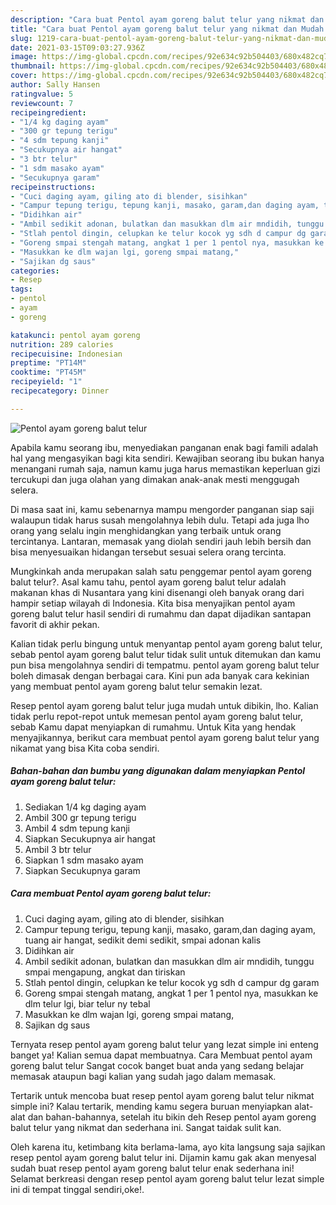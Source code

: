 ```yaml
---
description: "Cara buat Pentol ayam goreng balut telur yang nikmat dan Mudah Dibuat"
title: "Cara buat Pentol ayam goreng balut telur yang nikmat dan Mudah Dibuat"
slug: 1219-cara-buat-pentol-ayam-goreng-balut-telur-yang-nikmat-dan-mudah-dibuat
date: 2021-03-15T09:03:27.936Z
image: https://img-global.cpcdn.com/recipes/92e634c92b504403/680x482cq70/pentol-ayam-goreng-balut-telur-foto-resep-utama.jpg
thumbnail: https://img-global.cpcdn.com/recipes/92e634c92b504403/680x482cq70/pentol-ayam-goreng-balut-telur-foto-resep-utama.jpg
cover: https://img-global.cpcdn.com/recipes/92e634c92b504403/680x482cq70/pentol-ayam-goreng-balut-telur-foto-resep-utama.jpg
author: Sally Hansen
ratingvalue: 5
reviewcount: 7
recipeingredient:
- "1/4 kg daging ayam"
- "300 gr tepung terigu"
- "4 sdm tepung kanji"
- "Secukupnya air hangat"
- "3 btr telur"
- "1 sdm masako ayam"
- "Secukupnya garam"
recipeinstructions:
- "Cuci daging ayam, giling ato di blender, sisihkan"
- "Campur tepung terigu, tepung kanji, masako, garam,dan daging ayam, tuang air hangat, sedikit demi sedikit, smpai adonan kalis"
- "Didihkan air"
- "Ambil sedikit adonan, bulatkan dan masukkan dlm air mndidih, tunggu smpai mengapung, angkat dan tiriskan"
- "Stlah pentol dingin, celupkan ke telur kocok yg sdh d campur dg garam"
- "Goreng smpai stengah matang, angkat 1 per 1 pentol nya, masukkan ke dlm telur lgi, biar telur ny tebal"
- "Masukkan ke dlm wajan lgi, goreng smpai matang,"
- "Sajikan dg saus"
categories:
- Resep
tags:
- pentol
- ayam
- goreng

katakunci: pentol ayam goreng 
nutrition: 289 calories
recipecuisine: Indonesian
preptime: "PT14M"
cooktime: "PT45M"
recipeyield: "1"
recipecategory: Dinner

---
```



![Pentol ayam goreng balut telur](https://img-global.cpcdn.com/recipes/92e634c92b504403/680x482cq70/pentol-ayam-goreng-balut-telur-foto-resep-utama.jpg)

Apabila kamu seorang ibu, menyediakan panganan enak bagi famili adalah hal yang mengasyikan bagi kita sendiri. Kewajiban seorang ibu bukan hanya menangani rumah saja, namun kamu juga harus memastikan keperluan gizi tercukupi dan juga olahan yang dimakan anak-anak mesti menggugah selera.

Di masa  saat ini, kamu sebenarnya mampu mengorder panganan siap saji walaupun tidak harus susah mengolahnya lebih dulu. Tetapi ada juga lho orang yang selalu ingin menghidangkan yang terbaik untuk orang tercintanya. Lantaran, memasak yang diolah sendiri jauh lebih bersih dan bisa menyesuaikan hidangan tersebut sesuai selera orang tercinta. 



Mungkinkah anda merupakan salah satu penggemar pentol ayam goreng balut telur?. Asal kamu tahu, pentol ayam goreng balut telur adalah makanan khas di Nusantara yang kini disenangi oleh banyak orang dari hampir setiap wilayah di Indonesia. Kita bisa menyajikan pentol ayam goreng balut telur hasil sendiri di rumahmu dan dapat dijadikan santapan favorit di akhir pekan.

Kalian tidak perlu bingung untuk menyantap pentol ayam goreng balut telur, sebab pentol ayam goreng balut telur tidak sulit untuk ditemukan dan kamu pun bisa mengolahnya sendiri di tempatmu. pentol ayam goreng balut telur boleh dimasak dengan berbagai cara. Kini pun ada banyak cara kekinian yang membuat pentol ayam goreng balut telur semakin lezat.

Resep pentol ayam goreng balut telur juga mudah untuk dibikin, lho. Kalian tidak perlu repot-repot untuk memesan pentol ayam goreng balut telur, sebab Kamu dapat menyiapkan di rumahmu. Untuk Kita yang hendak menyajikannya, berikut cara membuat pentol ayam goreng balut telur yang nikamat yang bisa Kita coba sendiri.

<!--inarticleads1-->

##### Bahan-bahan dan bumbu yang digunakan dalam menyiapkan Pentol ayam goreng balut telur:

1. Sediakan 1/4 kg daging ayam
1. Ambil 300 gr tepung terigu
1. Ambil 4 sdm tepung kanji
1. Siapkan Secukupnya air hangat
1. Ambil 3 btr telur
1. Siapkan 1 sdm masako ayam
1. Siapkan Secukupnya garam




<!--inarticleads2-->

##### Cara membuat Pentol ayam goreng balut telur:

1. Cuci daging ayam, giling ato di blender, sisihkan
1. Campur tepung terigu, tepung kanji, masako, garam,dan daging ayam, tuang air hangat, sedikit demi sedikit, smpai adonan kalis
1. Didihkan air
1. Ambil sedikit adonan, bulatkan dan masukkan dlm air mndidih, tunggu smpai mengapung, angkat dan tiriskan
1. Stlah pentol dingin, celupkan ke telur kocok yg sdh d campur dg garam
1. Goreng smpai stengah matang, angkat 1 per 1 pentol nya, masukkan ke dlm telur lgi, biar telur ny tebal
1. Masukkan ke dlm wajan lgi, goreng smpai matang,
1. Sajikan dg saus




Ternyata resep pentol ayam goreng balut telur yang lezat simple ini enteng banget ya! Kalian semua dapat membuatnya. Cara Membuat pentol ayam goreng balut telur Sangat cocok banget buat anda yang sedang belajar memasak ataupun bagi kalian yang sudah jago dalam memasak.

Tertarik untuk mencoba buat resep pentol ayam goreng balut telur nikmat simple ini? Kalau tertarik, mending kamu segera buruan menyiapkan alat-alat dan bahan-bahannya, setelah itu bikin deh Resep pentol ayam goreng balut telur yang nikmat dan sederhana ini. Sangat taidak sulit kan. 

Oleh karena itu, ketimbang kita berlama-lama, ayo kita langsung saja sajikan resep pentol ayam goreng balut telur ini. Dijamin kamu gak akan menyesal sudah buat resep pentol ayam goreng balut telur enak sederhana ini! Selamat berkreasi dengan resep pentol ayam goreng balut telur lezat simple ini di tempat tinggal sendiri,oke!.

